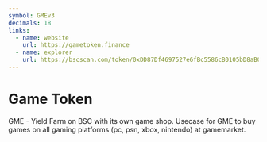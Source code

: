 ```yaml
---
symbol: GMEv3
decimals: 18
links:
  - name: website
    url: https://gametoken.finance
  - name: explorer
    url: https://bscscan.com/token/0xDD87Df4697527e6fBc5586cB0105bD8aB0FA7A61
---
```


# Game Token

GME - Yield Farm on BSC with its own game shop. Usecase for GME to buy games on all gaming platforms (pc, psn, xbox, nintendo) at gamemarket.
